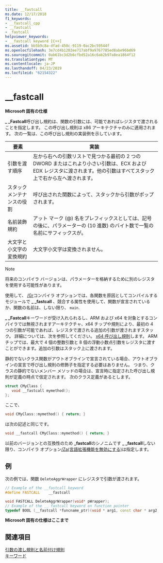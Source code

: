 ```yaml
---
title: __fastcall
ms.date: 12/17/2018
f1_keywords:
- __fastcall_cpp
- __fastcall
- _fastcall
helpviewer_keywords:
- __fastcall keyword [C++]
ms.assetid: bb5b9c8a-dfad-450c-9119-0ac2bc59544f
ms.openlocfilehash: 3e7cd4b1202ee717abf9a9767785ed8abe96bd69
ms.sourcegitcommit: 0ab61bc3d2b6cfbd52a16c6ab2b97a8ea1864f12
ms.translationtype: MT
ms.contentlocale: ja-JP
ms.lasthandoff: 04/23/2019
ms.locfileid: "62154322"
---
```

# <a name="fastcall"></a>__fastcall

**Microsoft 固有の仕様**

**_ _Fastcall**呼び出し規約は、関数の引数には、可能であればレジスタで渡されることを指定します。 この呼び出し規則は x86 アーキテクチャのみに適用されます。 次の一覧は、この呼び出し規則の実装例を示しています。

|要素|実装|
|-------------|--------------------|
|引数を渡す順序|左から右への引数リストで見つかる最初の 2 つの DWORD またはこれより小さい引数は、ECX および EDX レジスタに渡されます。他の引数はすべてスタック上で右から左へ渡されます。|
|スタック メンテナンスの役割|呼び出された関数によって、スタックから引数がポップされます。|
|名前装飾規約|アット マーク (\@) 名をプレフィックスとしては、記号の後に、パラメーターの (10 進数) のバイト数で一覧の名前にサフィックスが。|
|大文字と小文字の変換規約|大文字小文字は変換されません。|

> [!NOTE]
> 将来のコンパイラ バージョンは、パラメーターを格納するために別のレジスタを使用する可能性があります。

使用して、 [/Gr](../build/reference/gd-gr-gv-gz-calling-convention.md)コンパイラ オプションでは、各関数を原因としてコンパイルするモジュールで **_ _fastcall** 、競合する属性を使用して、関数が宣言されているか、関数の名前は、しない限り、 `main`.

**_ _Fastcall**キーワードが受け入れられるし、ARM および x64 を対象とするコンパイラでは無視されますアーキテクチャ、x64 チップや規則により、最初の 4 つの引数が可能であれば、レジスタで渡される追加の引数が渡されますスタック。 詳細については、次を参照してください。 [x64 呼び出し規則](../build/x64-calling-convention.md)します。 ARM チップでは、最大で 4 個の整数引数と 8 個の浮動小数点引数をレジスタに渡すことができます。追加の引数はスタック上に渡されます。

静的でないクラス関数がアウトオブラインで宣言されている場合、アウトオブラインの宣言で呼び出し規則の修飾子を指定する必要はありません。 つまり、クラスの静的でないメンバー メソッドの場合は、宣言時に指定された呼び出し規則が定義の時点で仮定されます。 次のクラス定義があるとします。

```cpp
struct CMyClass {
   void __fastcall mymethod();
};
```

ここで、

```cpp
void CMyClass::mymethod() { return; }
```

は次の記述と同じです。

```cpp
void __fastcall CMyClass::mymethod() { return; }
```

以前のバージョンとの互換性のため **_fastcall**のシノニムです **_ _fastcall**しない限り、コンパイラ オプション[/Za\(言語拡張機能を無効にする)](../build/reference/za-ze-disable-language-extensions.md)は指定します。

## <a name="example"></a>例

次の例では、関数 `DeleteAggrWrapper` にレジスタで引数が渡されます。

```cpp
// Example of the __fastcall keyword
#define FASTCALL    __fastcall

void FASTCALL DeleteAggrWrapper(void* pWrapper);
// Example of the __ fastcall keyword on function pointer
typedef BOOL (__fastcall *funcname_ptr)(void * arg1, const char * arg2, DWORD flags, ...);
```

**Microsoft 固有の仕様はここまで**

## <a name="see-also"></a>関連項目

[引数の渡し規則と名前付け規則](../cpp/argument-passing-and-naming-conventions.md)<br/>
[キーワード](../cpp/keywords-cpp.md)